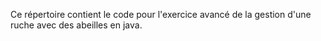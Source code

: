 Ce répertoire contient le code pour l'exercice avancé de la gestion d'une ruche avec des abeilles en java.
